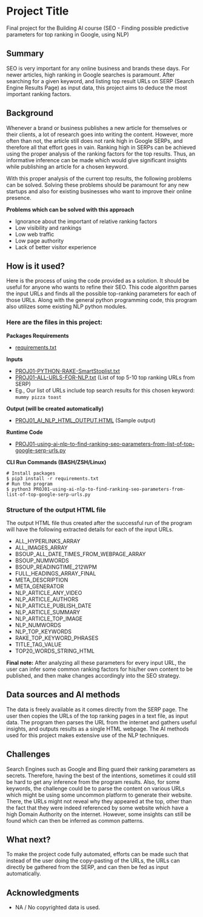 # Project Title

Final project for the Building AI course (SEO - Finding possible predictive parameters for top ranking in Google, using NLP)

## Summary

SEO is very important for any online business and brands these days. For newer articles, high ranking in Google searches is paramount. After searching for a given  keyword, and listing top result URLs on SERP (Search Engine Results Page) as input data, this project aims to deduce the most important ranking factors. 

## Background

Whenever a brand or business publishes a new article for themselves or their clients, a lot of research goes into writing the content. However, more often than not, the article still does not rank high in Google SERPs, and therefore all that effort goes in vain. Ranking high in SERPs can be achieved using the proper analysis of the ranking factors for the top results. Thus, an informative inference can be made which would give significant insights while publishing an article for a chosen keyword. 

With this proper analysis of the current top results, the following problems can be solved. Solving these problems should be paramount for any new startups and also for existing businesses who want to improve their online presence.

**Problems which can be solved with this approach**

* Ignorance about the important of relative ranking factors
* Low visibility and rankings
* Low web traffic
* Low page authority
* Lack of better visitor experience


## How is it used?

Here is the process of using the code provided as a solution. It should be useful for anyone who wants to refine their SEO. This code algorithm  parses the input URLs and finds all the possible top-ranking parameters for each of those URLs. Along with the general python programming code, this program also utilizes some existing NLP python modules. 

### Here are the files in this project:

**Packages Requirements**

* [requirements.txt](requirements.txt)

**Inputs**

* [PROJ01-PYTHON-RAKE-SmartStoplist.txt](PROJ01-PYTHON-RAKE-SmartStoplist.txt)
* [PROJ01-ALL-URLS-FOR-NLP.txt](PROJ01-ALL-URLS-FOR-NLP.txt) (List of top 5-10 top ranking URLs from SERP)
* Eg., Our list of URLs include top search results for this chosen keyword: `mummy pizza toast`

**Output (will be created automatically)**

* [PROJ01_AI_NLP_HTML_OUTPUT.HTML](PROJ01_AI_NLP_HTML_OUTPUT.HTML) (Sample output)

**Runtime Code**

* [PROJ01-using-ai-nlp-to-find-ranking-seo-parameters-from-list-of-top-google-serp-urls.py](PROJ01-using-ai-nlp-to-find-ranking-seo-parameters-from-list-of-top-google-serp-urls.py)

**CLI Run Commands (BASH/ZSH/Linux)**

```
# Install packages
$ pip3 install -r requirements.txt
# Run the program
$ python3 PROJ01-using-ai-nlp-to-find-ranking-seo-parameters-from-list-of-top-google-serp-urls.py
```

### Structure of the output HTML file

The output HTML file thus created after the successful run of the program will have the following extracted details for each of the input URLs.

- ALL_HYPERLINKS_ARRAY
- ALL_IMAGES_ARRAY
- BSOUP_ALL_DATE_TIMES_FROM_WEBPAGE_ARRAY
- BSOUP_NUMWORDS
- BSOUP_READINGTIME_212WPM
- FULL_HEADINGS_ARRAY_FINAL
- META_DESCRIPTION 
- META_GENERATOR 
- NLP_ARTICLE_ANY_VIDEO
- NLP_ARTICLE_AUTHORS
- NLP_ARTICLE_PUBLISH_DATE
- NLP_ARTICLE_SUMMARY
- NLP_ARTICLE_TOP_IMAGE
- NLP_NUMWORDS
- NLP_TOP_KEYWORDS
- RAKE_TOP_KEYWORD_PHRASES
- TITLE_TAG_VALUE 
- TOP20_WORDS_STRING_HTML 

**Final note:** After analyzing all these parameters for every input URL, the user can infer some common ranking factors for his/her own content to be published, and then make changes accordingly into the SEO strategy.


## Data sources and AI methods

The data is freely available as it comes directly from the SERP page. The user then copies the URLs of the top ranking pages in a text file, as input data. The program then parses the URL from the internet and gathers useful insights, and outputs results as a single HTML webpage. The AI methods used for this project makes extensive use of the NLP techniques.

## Challenges

Search Engines such as Google and Bing guard their ranking parameters as secrets. Therefore, having the best of the intentions, sometimes it could still be hard to get any inference from the program results. Also, for some keywords, the challenge could be to parse the content on various URLs which might be using some uncommon platform to generate their website. There, the URLs might not reveal why they appeared at the top, other than the fact that they were indeed referenced by some website which have a high Domain Authority on the internet. However, some insights can still be found which can then be inferred as common patterns. 

## What next?

To make the project code fully automated, efforts can be made such that instead of the user doing the copy-pasting of the URLs, the URLs can directly be gathered from the SERP, and can then be fed as input automatically.

## Acknowledgments

* NA / No copyrighted data is used.